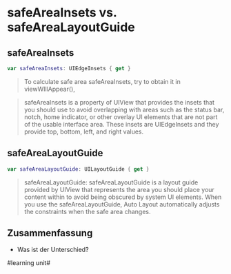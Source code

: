 # safeAreaInsets vs. safeAreaLayoutGuide

## safeAreaInsets

```swift
var safeAreaInsets: UIEdgeInsets { get }
```

> To calculate safe area safeAreaInsets, try to obtain it in viewWIllAppear(),

> safeAreaInsets is a property of UIView that provides the insets that you should use to avoid overlapping with areas such as the status bar, notch, home indicator, or other overlay UI elements that are not part of the usable interface area. These insets are UIEdgeInsets and they provide top, bottom, left, and right values.

## safeAreaLayoutGuide

```swift
var safeAreaLayoutGuide: UILayoutGuide { get }
```

> safeAreaLayoutGuide: safeAreaLayoutGuide is a layout guide provided by UIView that represents the area you should place your content within to avoid being obscured by system UI elements. When you use the safeAreaLayoutGuide, Auto Layout automatically adjusts the constraints when the safe area changes.

## Zusammenfassung
- Was ist der Unterschied?

#learning unit#